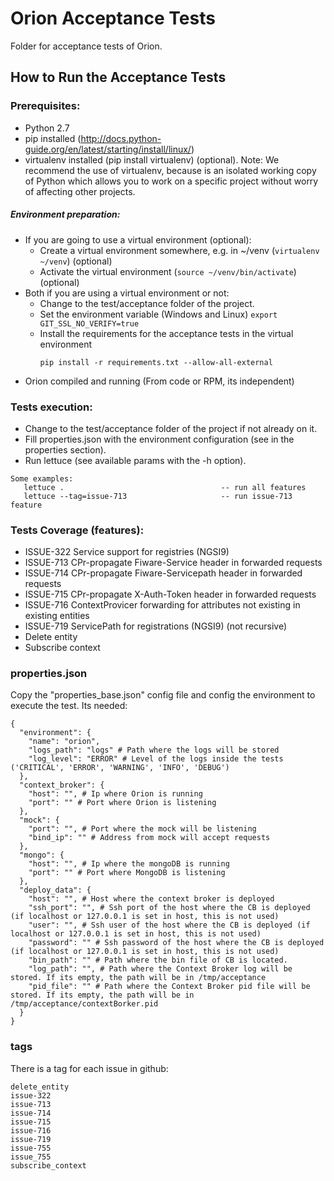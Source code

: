 # Orion Acceptance Tests

Folder for acceptance tests of Orion.

## How to Run the Acceptance Tests

### Prerequisites:

- Python 2.7
- pip installed (http://docs.python-guide.org/en/latest/starting/install/linux/)
- virtualenv installed (pip install virtualenv) (optional).
Note: We recommend the use of virtualenv, because is an isolated working copy of Python which allows you to work on a specific project without worry of affecting other projects.

##### Environment preparation:

- If you are going to use a virtual environment (optional):
  * Create a virtual environment somewhere, e.g. in ~/venv (`virtualenv ~/venv`) (optional)
  * Activate the virtual environment (`source ~/venv/bin/activate`) (optional)
- Both if you are using a virtual environment or not:
  * Change to the test/acceptance folder of the project.
  * Set the environment variable (Windows and Linux) `export GIT_SSL_NO_VERIFY=true`
  * Install the requirements for the acceptance tests in the virtual environment
     ```
     pip install -r requirements.txt --allow-all-external
     ```
- Orion compiled and running (From code or RPM, its independent)

### Tests execution:

- Change to the test/acceptance folder of the project if not already on it.
- Fill properties.json with the environment configuration (see in the properties section).
- Run lettuce (see available params with the -h option).

```
Some examples:
   lettuce .                                   -- run all features
   lettuce --tag=issue-713                     -- run issue-713 feature
```

### Tests Coverage (features):

- ISSUE-322 Service support for registries (NGSI9)
- ISSUE-713 CPr-propagate Fiware-Service header in forwarded requests
- ISSUE-714 CPr-propagate Fiware-Servicepath header in forwarded requests
- ISSUE-715 CPr-propagate X-Auth-Token header in forwarded requests
- ISSUE-716 ContextProvicer forwarding for attributes not existing in existing entities
- ISSUE-719 ServicePath for registrations (NGSI9) (not recursive)
- Delete entity
- Subscribe context

### properties.json

Copy the "properties_base.json" config file and config the environment to execute the test.
Its needed:
```
{
  "environment": {
    "name": "orion",
    "logs_path": "logs" # Path where the logs will be stored
    "log_level": "ERROR" # Level of the logs inside the tests ('CRITICAL', 'ERROR', 'WARNING', 'INFO', 'DEBUG')
  },
  "context_broker": {
    "host": "", # Ip where Orion is running
    "port": "" # Port where Orion is listening
  },
  "mock": {
    "port": "", # Port where the mock will be listening
    "bind_ip": "" # Address from mock will accept requests
  },
  "mongo": {
    "host": "", # Ip where the mongoDB is running
    "port": "" # Port where MongoDB is listening
  },
  "deploy_data": {
    "host": "", # Host where the context broker is deployed
    "ssh_port": "", # Ssh port of the host where the CB is deployed (if localhost or 127.0.0.1 is set in host, this is not used)
    "user": "", # Ssh user of the host where the CB is deployed (if localhost or 127.0.0.1 is set in host, this is not used)
    "password": "" # Ssh password of the host where the CB is deployed (if localhost or 127.0.0.1 is set in host, this is not used)
    "bin_path": "" # Path where the bin file of CB is located.
    "log_path": "", # Path where the Context Broker log will be stored. If its empty, the path will be in /tmp/acceptance
    "pid_file": "" # Path where the Context Broker pid file will be stored. If its empty, the path will be in /tmp/acceptance/contextBorker.pid
  }
}
```


### tags

There is a tag for each issue in github:

```
delete_entity
issue-322
issue-713
issue-714
issue-715
issue-716
issue-719
issue-755
issue_755
subscribe_context
```

